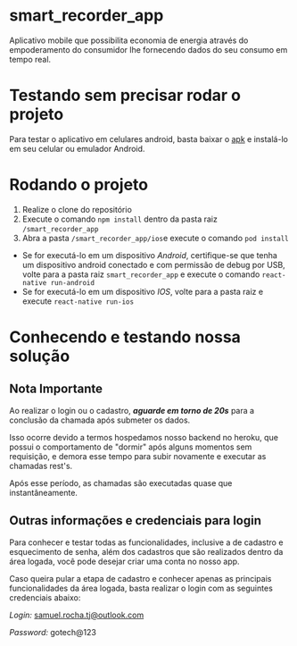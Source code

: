 # smart_recorder_app
Aplicativo mobile que possibilita economia de energia através do empoderamento do consumidor lhe fornecendo dados do seu consumo em tempo real.

# Testando sem precisar rodar o projeto
Para testar o aplicativo em celulares android, basta baixar o [apk](https://github.com/devsamukaa/smart_recorder_app/raw/main/apk/gotech-v2.apk) e instalá-lo em seu celular ou emulador Android.

# Rodando o projeto
1. Realize o clone do repositório
2. Execute o comando ```npm install``` dentro da pasta raiz ```/smart_recorder_app```
3. Abra a pasta ```/smart_recorder_app/ios```e execute o comando ```pod install```
  * Se for executá-lo em um dispositivo *Android*, certifique-se que tenha um dispositivo android conectado e com permissão de debug por USB, volte para a pasta raiz ```smart_recorder_app``` e execute o comando ```react-native run-android```
  * Se for executá-lo em um dispositivo *IOS*, volte para a pasta raiz e execute ```react-native run-ios```

# Conhecendo e testando nossa solução
## Nota Importante
Ao realizar o login ou o cadastro, **_aguarde em torno de 20s_** para a conclusão da chamada após submeter os dados.

Isso ocorre devido a termos hospedamos nosso backend no heroku, que possui o comportamento de "dormir" após alguns momentos sem requisição, e demora esse tempo para subir novamente e executar as chamadas rest's. 

Após esse período, as chamadas são executadas quase que instantâneamente.
## Outras informações e credenciais para login
Para conhecer e testar todas as funcionalidades, inclusive a de cadastro e esquecimento de senha, além dos cadastros que são realizados dentro da área logada, você pode desejar criar uma conta no nosso app.

Caso queira pular a etapa de cadastro e conhecer apenas as principais funcionalidades da área logada, basta realizar o login com as seguintes credenciais abaixo:

*Login:* samuel.rocha.tj@outlook.com

*Password:* gotech@123
